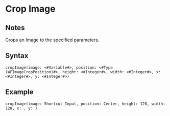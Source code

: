 # Crop Image

## Notes
Crops an Image to the specified parameters.

## Syntax

```
cropImage(image: <#Variable#>, position: <#Type (WFImageCropPosition)#>, height: <#Integer#>, width: <#Integer#>, x: <#Integer#>, y: <#Integer#>)
```

## Example
```
cropImage(image: Shortcut Input, position: Center, height: 128, width: 128, x: , y: )
```